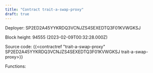 ```yaml
---
title: "Contract trait-a-swap-proxy"
draft: true
---
```

Deployer: SP2ED2A45YYKRDQ3VCNJZS4SEXEDTQ3F01KVWGKSJ


 



Block height: 94555 (2023-02-09T00:32:28.000Z)

Source code: {{<contractref "trait-a-swap-proxy" SP2ED2A45YYKRDQ3VCNJZS4SEXEDTQ3F01KVWGKSJ trait-a-swap-proxy>}}

Functions:


